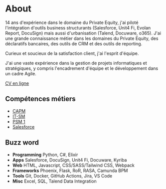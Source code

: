 # About

14 ans d'expérience dans le domaine du Private Equity, j'ai piloté l'intégration d'outils business structurants (Salesforce, Unit4 Fi, Evolan Report, DocuSign) mais aussi d'urbanisation (Talend, Docuware, o365). 
J'ai une grande connaissance métier dans les domaines du Private Equity, des déclaratifs bancaires, des outils de CRM et des outils de reporting. 

Curieux et soucieux de la satisfaction client, j'ai l'esprit d'équipe. 

J'ai une vaste expérience dans la gestion de projets informatiques et stratégiques, y compris l'encadrement d'équipe et le développement dans un cadre Agile.

[CV en ligne](https://resume.bernardes.eu)

## Compétences métiers

- [CAPM](https://www.youracclaim.com/badges/202a1ca0-9263-4d86-89c6-a54da5b3802e/public_url)
- [IT-SM](https://app.exeed.pro/holder/badge/73954)
- [PSM 1](https://www.scrum.org/certificates/616762)
- [Salesforce](https://trailblazer.me/id/cbernardes)

## Buzz word

- **Programming** Python, C#, Elixir
- **Apps** Salesforce, DocuSign, Unit4 Fi, Docuware, Kyriba
- **Web** HTML, Javascript, CSS/SASS/Tailwind CSS, Webpack
- **Frameworks** Phoenix, Flask, RoR, RASA, Camunda BPM
- **Tools** Git, Docker, GitHub Actions, Jira, VS Code
- **Misc** Excel, SQL, Talend Data Integration
